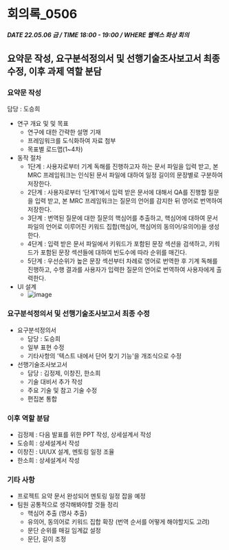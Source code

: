 # 회의록_0506

##### DATE 22.05.06 금 / TIME 18:00 - 19:00 / WHERE 웹엑스 화상 회의

## 요약문 작성, 요구분석정의서 및 선행기술조사보고서 최종 수정, 이후 과제 역할 분담

### 요약문 작성

담당 : 도승희

- 연구 개요 및 및 목표
  + 연구에 대한 간략한 설명 기재
  + 프레임워크를 도식화하여 자료 첨부
  + 목표별 로드맵(1~4차)
- 동작 절차
  + 1단계 : 사용자로부터 기계 독해를 진행하고자 하는 문서 파일을 입력 받고, 본 MRC 프레임워크는 인식된 문서 파일에 대하여 일정 길이의 문장별로 구분하여 저장한다.
  + 2단계 : 사용자로부터 ‘단계1’에서 입력 받은 문서에 대해서 QA를 진행할 질문을 입력 받고, 본 MRC 프레임워크는 질문의 언어를 감지한 뒤 영어로 번역하여 저장한다. 
  + 3단계 : 번역된 질문에 대한 질문의 핵심어를 추출하고, 핵심어에 대하여 문서 파일의 언어로 이루어진 키워드 집합(핵심어, 핵심어의 동의어/유의어)을 생성한다.
  + 4단계 : 입력 받은 문서 파일에서 키워드가 포함된 문장 섹션을 검색하고, 키워드가 포함된 문장 섹션들에 대하여 빈도수에 따라 순위를 매긴다.
  + 5단계 : 우선순위가 높은 문장 섹션부터 차례로 영어로 번역한 후 기계 독해를 진행하고, 수행 결과를 사용자가 입력한 질문의 언어로 번역하여 사용자에게 출력한다.
- UI 설계
  + ![image](https://user-images.githubusercontent.com/101381414/167286091-321f6090-88ac-452e-8690-7fb6dfdbacca.png)
  
### 요구분석정의서 및 선행기술조사보고서 최종 수정

- 요구분석정의서
  + 담당 : 도승희
  + 일부 표현 수정
  + 기타사항의 '텍스트 내에서 단어 찾기 기능'을 개조식으로 수정   
- 선행기술조사보고서
  + 담당 : 김정제, 이창진, 한소희
  + 기술 대비서 추가 작성
  + 주요 기술 및 참고 기술 수정
  + 편집본 통합

### 이후 역할 분담

- 김정제 : 다음 발표를 위한 PPT 작성, 상세설계서 작성
- 도승희 : 상세설계서 작성
- 이창진 : UI/UX 설계, 멘토링 일정 조율
- 한소희 : 상세설계서 작성

### 기타 사항

- 프로젝트 요약 문서 완성되어 멘토링 일정 잡을 예정
- 팀원 공통적으로 생각해봐야할 것들 정리 
  + 핵심어 추출 (명사 추출)
  + 유의어, 동의어로 키워드 집합 확장 (번역 순서를 어떻게 해야할지도 고려)
  + 문단 순위를 매길 임계값 설정 
  + 문단, 길이 조정
